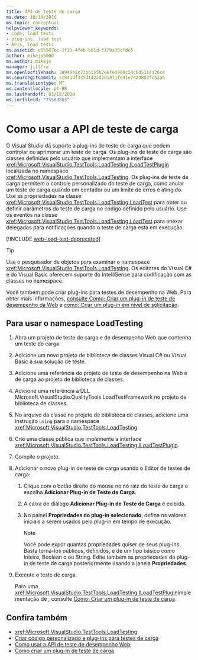 ```yaml
---
title: API de teste de carga
ms.date: 10/19/2016
ms.topic: conceptual
helpviewer_keywords:
- code, load tests
- plug-ins, load test
- APIs, load tests
ms.assetid: e15567bc-1f21-4feb-b81d-f17ba35cfde5
author: mikejo5000
ms.author: mikejo
manager: jillfra
ms.openlocfilehash: 3d949b8c73bb155b2e6fe4900c54c6d5314d26c4
ms.sourcegitcommit: cc841df335d1d22d281871fe41e74238d2fc52a6
ms.translationtype: MT
ms.contentlocale: pt-BR
ms.lasthandoff: 03/18/2020
ms.locfileid: "75588805"
---
```

# <a name="how-to-use-the-load-test-api"></a>Como usar a API de teste de carga

O Visual Studio dá suporte a plug-ins de teste de carga que podem controlar ou aprimorar um teste de carga. Os plug-ins de teste de carga são classes definidas pelo usuário que implementam a interface <xref:Microsoft.VisualStudio.TestTools.LoadTesting.ILoadTestPlugin> localizada no namespace <xref:Microsoft.VisualStudio.TestTools.LoadTesting>. Os plug-ins de teste de carga permitem o controle personalizado do teste de carga, como anular um teste de carga quando um contador ou um limite de erros é atingido. Use as propriedades na classe <xref:Microsoft.VisualStudio.TestTools.LoadTesting.LoadTest> para obter ou definir parâmetros do teste de carga no código definido pelo usuário. Use os eventos na classe <xref:Microsoft.VisualStudio.TestTools.LoadTesting.LoadTest> para anexar delegados para notificações quando o teste de carga está em execução.

[!INCLUDE [web-load-test-deprecated](includes/web-load-test-deprecated.md)]

> [!TIP]
> Use o pesquisador de objetos para examinar o namespace <xref:Microsoft.VisualStudio.TestTools.LoadTesting>. Os editores do Visual C# e do Visual Basic oferecem suporte do IntelliSense para codificação com as classes no namespace.

Você também pode criar plug-ins para testes de desempenho na Web. Para obter mais informações, [consulte Como: Criar um plug-in de teste de desempenho da Web](../test/how-to-create-a-web-performance-test-plug-in.md) e [como: Criar um plug-in em nível de solicitação](../test/how-to-create-a-request-level-plug-in.md).

## <a name="to-use-the-loadtesting-namespace"></a>Para usar o namespace LoadTesting

1. Abra um projeto de teste de carga e de desempenho Web que contenha um teste de carga.

2. Adicione um novo projeto de biblioteca de classes Visual C# ou Visual Basic à sua solução de teste.

3. Adicione uma referência do projeto de teste de desempenho na Web e de carga ao projeto de biblioteca de classes.

4. Adicione uma referência à DLL Microsoft.VisualStudio.QualityTools.LoadTestFramework no projeto de biblioteca de classes.

5. No arquivo da classe no projeto de biblioteca de classes, adicione uma instrução `using` para o namespace <xref:Microsoft.VisualStudio.TestTools.LoadTesting>.

6. Crie uma classe pública que implemente a interface <xref:Microsoft.VisualStudio.TestTools.LoadTesting.ILoadTestPlugin>.

7. Compile o projeto.

8. Adicionar o novo plug-in de teste de carga usando o Editor de testes de carga:

    1. Clique com o botão direito do mouse no nó raiz do teste de carga e escolha **Adicionar Plug-in de Teste de Carga**.

    2. A caixa de diálogo **Adicionar Plug-in de Teste de Carga** é exibida.

    3. No painel **Propriedades do plug-in selecionado**, defina os valores iniciais a serem usados pelo plug-in em tempo de execução.

        > [!NOTE]
        > Você pode expor quantas propriedades quiser de seus plug-ins. Basta torná-los públicos, definidos, e de um tipo básico como Inteiro, Boolean o ou String. Edite também as propriedades do plug-in de teste de carga posteriormente usando a janela **Propriedades**.

9. Execute o teste de carga.

     Para uma <xref:Microsoft.VisualStudio.TestTools.LoadTesting.ILoadTestPlugin>implementação de , consulte [Como: Criar um plug-in de teste de carga](../test/how-to-create-a-load-test-plug-in.md).

## <a name="see-also"></a>Confira também

- <xref:Microsoft.VisualStudio.TestTools.LoadTesting>
- [Criar código personalizado e plug-ins para testes de carga](../test/create-custom-code-and-plug-ins-for-load-tests.md)
- [Como usar a API de teste de desempenho Web](../test/how-to-use-the-web-performance-test-api.md)
- [Como criar um plug-in de teste de carga](../test/how-to-create-a-load-test-plug-in.md)
